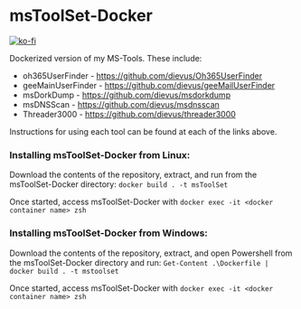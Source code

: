 # msToolSet-Docker

[![ko-fi](https://ko-fi.com/img/githubbutton_sm.svg)](https://ko-fi.com/M4M03Q2JN)

Dockerized version of my MS-Tools. These include:

- oh365UserFinder - https://github.com/dievus/Oh365UserFinder
- geeMainUserFinder - https://github.com/dievus/geeMailUserFinder
- msDorkDump - https://github.com/dievus/msdorkdump
- msDNSScan - https://github.com/dievus/msdnsscan
- Threader3000 - https://github.com/dievus/threader3000

Instructions for using each tool can be found at each of the links above.

### Installing msToolSet-Docker from Linux:

Download the contents of the repository, extract, and run from the msToolSet-Docker directory: ```docker build . -t msToolSet```

Once started, access msToolSet-Docker with ```docker exec -it <docker container name> zsh```

### Installing msToolSet-Docker from Windows:

Download the contents of the repository, extract, and open Powershell from the msToolSet-Docker directory and run: ```Get-Content .\Dockerfile | docker build . -t mstoolset```

Once started, access msToolSet-Docker with ```docker exec -it <docker container name> zsh```

